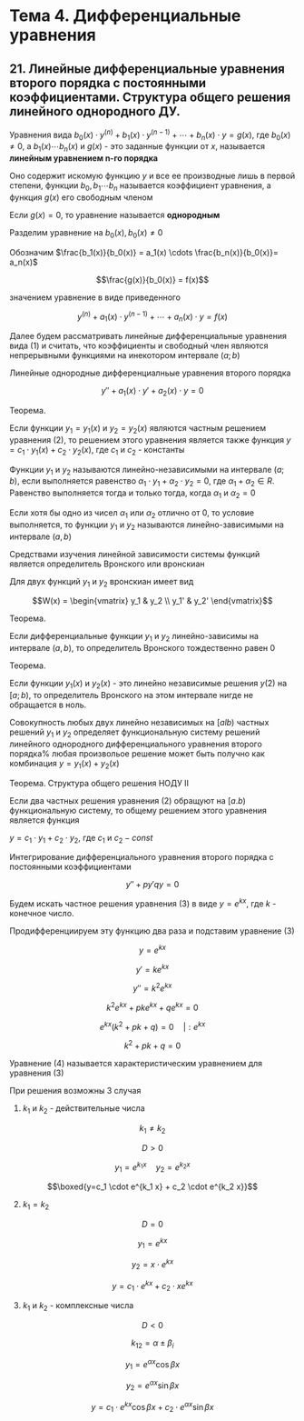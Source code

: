 # Тема 4. Дифференциальные уравнения

## 21. Линейные дифференциальные уравнения второго порядка с постоянными коэффициентами. Структура общего решения линейного однородного ДУ.

Уравнения вида $b_0(x) \cdot y^{(n)} + b_1 (x) \cdot y ^ {(n-1)} + \cdots + b_n (x) \cdot y = g(x)$, где $b_0(x) \neq 0$, а $b_1(x) \cdots b_n(x)$ и $g(x)$ - это заданные функции от $x$, называется **линейным уравнением n-го порядка**

Оно содержит искомую функцию $y$ и все ее производные лишь в первой степени, функции $b_0,b_1 \cdots b_n$ называется коэффициент уравнения, а функция $g(x)$ его свободным членом

Если $g(x)=0$, то уравнение называется **однородным**

Разделим уравнение на $b_0(x), b_0(x) \neq 0$

Обозначим $\frac{b_1(x)}{b_0(x)} = a_1(x) \cdots \frac{b_n(x)}{b_0(x)}= a_n(x)$

$$\frac{g(x)}{b_0(x)} = f(x)$$

значением уравнение в виде приведенного

$$\tag{1} y^{(n)} +a_1(x) \cdot y^{(n-1)} + \cdots + a_n(x) \cdot y = f(x)$$

Далее будем рассматривать линейные дифференциальные уравнения вида $(1)$ и считать, что коэффициенты и свободный член являются непрерывными функциями на инекотором интервале $(a;b)$

Линейные однородные дифференциалньые уравнения второго порядка

$$\tag{2} y'' +a_1(x) \cdot y' + a_2(x) \cdot y = 0$$

Теорема.

Если функции $y_1 = y_1 (x)$ и $y_2=y_2(x)$ являются частным решением уравнения $(2)$, то решением этого уравнения является также функция $y=c_1 \cdot y_1 (x) + c_2 \cdot y_2(x)$, где $c_1$ и $c_2$ - константы

Функции $y_1$ и $y_2$ называются линейно-независимыми на интервале $(a;b)$, если выполняется равенство $\alpha_1 \cdot y_1 + \alpha_2 \cdot y_2 = 0$, где $\alpha_1 + \alpha_2 \in R$. Равенство выполняется тогда и только тогда, когда $\alpha_1$ и $\alpha_2=0$

Если хотя бы одно из чисел $\alpha_1$ или $\alpha_2$ отлично от 0, то условие выполняется, то функции $y_1$ и $y_2$ называются линейно-зависимыми на интервале $(a,b)$

Средствами изучения линейной зависимости системы функций является определитель Вронского или вронскиан

Для двух функций $y_1$ и $y_2$ вронскиан имеет вид

$$W(x) = \begin{vmatrix}
   y_1 & y_2 \\
   y_1' & y_2'
\end{vmatrix}$$

Теорема.

Если дифференциальные функции $y_1$ и $y_2$ линейно-зависимы на интервале $(a,b)$, то определитель Вронского тождественно равен 0

Теорема.

Если функции $y_1(x)$ и $y_2(x)$ - это линейно независимые решения $y (2)$ на $[a;b)$, то определитель Вронского на этом интервале нигде не обращается в ноль.

Совокупность любых двух линейно независимых на $[alb)$ частных решений $y_1$ и $y_2$ определяет функциональную систему решений линейного однородного дифференциального уравнения второго порядка% любая произвольое решение может быть получно как комбинация $y=y_1(x) + y_2(x)$

Теорема. Структура общего решения НОДУ II

Если два частных решения уравнения $(2)$ обращуют на $[a.b)$ функциональную систему, то общему решением этого уравнения является функция 

$y=c_1 \cdot y_1 + c_2 \cdot y_2$, где $c_1$ и $c_2-const$

Интегрирование дифференциального уравнения второго порядка с постоянными коэффициентами

$$\tag{3} y'' +py' qy =0$$

Будем искать частное решения уравнения $(3)$ в виде $y=e^{kx}$, где $k$ - конечное число.

Продифференциируем эту функцию два раза и подставим уравнение $(3)$

$$y=e^{kx}$$

$$y'=ke^{kx}$$

$$y''=k^2 e^{kx}$$

$$k^2 e^{kx} + pke^{kx} + q e^{kx} =0$$

$$e^{kx} (k^2 +pk +q) = 0\quad |:e^{kx}$$

$$\tag{4} k^2 +pk +q = 0$$

Уравнение $(4)$ называется характеристическим уравнением для уравнения $(3)$

При решения возможны 3 случая

1. $k_1$ и $k_2$ - действительные числа

$$k_1 \neq k_2$$

$$D>0$$

$$y_1 = e^{k_1 x}\quad y_2=e^{k_2 x}$$

$$\boxed{y=c_1 \cdot e^{k_1 x} + c_2 \cdot e^{k_2 x}}$$

2. $k_1=k_2$

$$D = 0$$

$$y_1 = e^{kx}$$

$$y_2 = x \cdot e^{kx}$$

$$y = c_1 \cdot e^{kx} + c_2 \cdot x e^{kx}$$

3. $k_1$ и $k_2$ - комплексные числа

$$D<0$$

$$k_{12} = \alpha \pm \beta_i$$

$$y_1 = e^{\alpha x} \cos{\beta x}$$

$$y_2 = e^{\alpha x} \sin{\beta x}$$

$$y = c_1 \cdot e^{kx} \cos{\beta x} + c_2 \cdot e^{\alpha x} \sin{\beta x}$$
